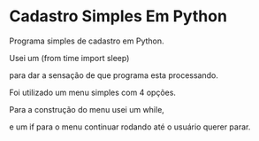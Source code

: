 # Cadastro Simples Em Python
Programa simples de cadastro em Python.

Usei um (from time import sleep)

para dar a sensação de que programa esta processando.

Foi utilizado um menu simples com 4 opções.

Para a construção do menu usei um while,

e um if para o menu continuar rodando até o usuário querer parar.
